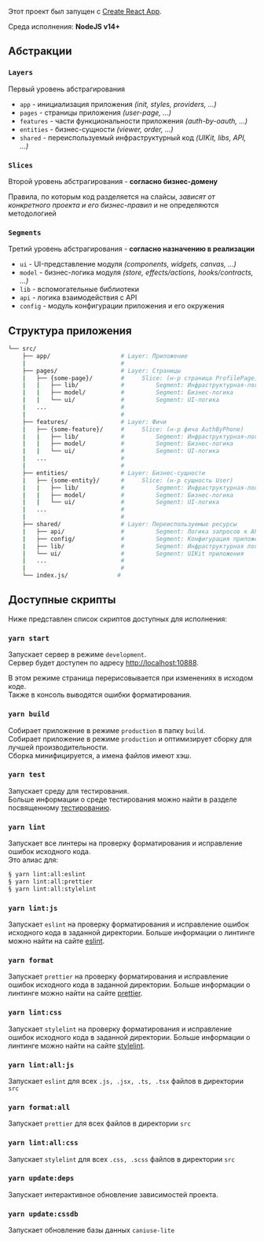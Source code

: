 Этот проект был запущен с [Create React App](https://create-react-app.dev/).

Среда исполнения: **NodeJS v14+**

## Абстракции

### `Layers`

Первый уровень абстрагирования

- `app` - инициализация приложения _(init, styles, providers, ...)_
- `pages` - страницы приложения _(user-page, ...)_
- `features` - части функциональности приложения _(auth-by-oauth, ...)_
- `entities` - бизнес-сущности _(viewer, order, ...)_
- `shared` - переиспользуемый инфраструктурный код _(UIKit, libs, API, ...)_

### `Slices`

Второй уровень абстрагирования - **согласно бизнес-домену**

Правила, по которым код разделяется на слайсы, _зависят от конкретного проекта и его бизнес-правил_ и не определяются методологией

### `Segments`

Третий уровень абстрагирования - **согласно назначению в реализации**

- `ui` - UI-представление модуля _(components, widgets, canvas, ...)_
- `model` - бизнес-логика модуля _(store, effects/actions, hooks/contracts, ...)_
- `lib` - вспомогательные библиотеки
- `api` - логика взаимодействия с API
- `config` - модуль конфигурации приложения и его окружения

## Структура приложения

```sh
└── src/
    ├── app/                    # Layer: Приложение
    |                           #
    ├── pages/                  # Layer: Страницы
    |   ├── {some-page}/        #     Slice: (н-р страница ProfilePage)
    |   |   ├── lib/            #         Segment: Инфраструктурная-логика (хелперы)
    |   |   ├── model/          #         Segment: Бизнес-логика
    |   |   └── ui/             #         Segment: UI-логика
    |   ...                     #
    |                           #
    ├── features/               # Layer: Фичи
    |   ├── {some-feature}/     #     Slice: (н-р фича AuthByPhone)
    |   |   ├── lib/            #         Segment: Инфраструктурная-логика (хелперы)
    |   |   ├── model/          #         Segment: Бизнес-логика
    |   |   └── ui/             #         Segment: UI-логика
    |   ...                     #
    |                           #
    ├── entities/               # Layer: Бизнес-сущности
    |   ├── {some-entity}/      #     Slice: (н-р сущность User)
    |   |   ├── lib/            #         Segment: Инфраструктурная-логика (хелперы)
    |   |   ├── model/          #         Segment: Бизнес-логика
    |   |   └── ui/             #         Segment: UI-логика
    |   ...                     #
    |                           #
    ├── shared/                 # Layer: Переиспользуемые ресурсы
    |   ├── api/                #         Segment: Логика запросов к API
    |   ├── config/             #         Segment: Конфигурация приложения
    |   ├── lib/                #         Segment: Инфраструктурная логика приложения
    |   └── ui/                 #         Segment: UIKit приложения
    |   ...                     #
    |                           #
    └── index.js/              #
```

## Доступные скрипты

Ниже представлен список скриптов доступных для исполнения:

### `yarn start`

Запускает сервер в режиме `development`.<br />
Сервер будет доступен по адресу [http://localhost:10888](http://localhost:10888).

В этом режиме страница перерисовывается при изменениях в исходом коде.<br />
Также в консоль выводятся ошибки форматирования.

### `yarn build`

Собирает приложение в режиме `production` в папку `build`.<br />
Собирает приложение в режиме `production` и оптимизирует сборку для лучшей производительности.<br />
Сборка минифицируется, а имена файлов имеют хэш.

### `yarn test`

Запускает среду для тестирования.<br />
Больше информации о среде тестирования можно найти в разделе посвященному [тестированию](https://create-react-app.dev/docs/running-tests/).

### `yarn lint`

Запускает все линтеры на проверку форматирования и исправление ошибок исходного кода.<br />
Это алиас для:

```bash
§ yarn lint:all:eslint
§ yarn lint:all:prettier
§ yarn lint:all:stylelint
```

### `yarn lint:js`

Запускает `eslint` на проверку форматирования и исправление ошибок исходного кода в заданной директории.
Больше информации о линтинге можно найти на сайте [eslint](https://eslint.org/docs/user-guide/getting-started).

### `yarn format`

Запускает `prettier` на проверку форматирования и исправление ошибок исходного кода в заданной директории.
Больше информации о линтинге можно найти на сайте [prettier](https://prettier.io/docs/en/install.html).

### `yarn lint:css`

Запускает `stylelint` на проверку форматирования и исправление ошибок исходного кода в заданной директории.
Больше информации о линтинге можно найти на сайте [stylelint](https://stylelint.io/user-guide/get-started).

### `yarn lint:all:js`

Запускает `eslint` для всех `.js, .jsx, .ts, .tsx` файлов в директории `src`

### `yarn format:all`

Запускает `prettier` для всех файлов в директории `src`

### `yarn lint:all:css`

Запускает `stylelint` для всех `.css, .scss` файлов в директории `src`

### `yarn update:deps`

Запускает интерактивное обновление зависимостей проекта.

### `yarn update:cssdb`

Запускает обновление базы данных `caniuse-lite`
